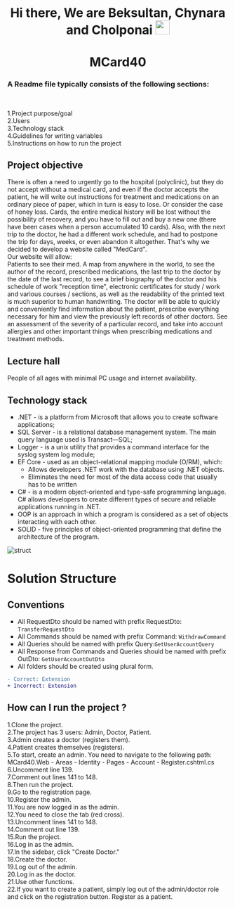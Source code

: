<h1 align="center">Hi there, We are Beksultan, Chynara and Cholponai
<img src="https://github.com/blackcater/blackcater/raw/main/images/Hi.gif" height="32"/></h1>
<h1 align="center">MCard40</h1>
<h3>A Readme file typically consists of the following sections:</h3><br>

1.Project purpose/goal<br>
2.Users<br>
3.Technology stack<br>
4.Guidelines for writing variables<br>
5.Instructions on how to run the project<br>
<h2>Project objective</h2>
<p>There is often a need to urgently go to the hospital (polyclinic), but they do not accept without a medical card, and even if the doctor accepts the patient, he will write out instructions for treatment and medications on an ordinary piece of paper, which in turn is easy to lose. Or consider the case of honey loss. Cards, the entire medical history will be lost without the possibility of recovery, and you have to fill out and buy a new one (there have been cases when a person accumulated 10 cards). Also, with the next trip to the doctor, he had a different work schedule, and had to postpone the trip for days, weeks, or even abandon it altogether. That's why we decided to develop a website called "MedCard".
<br>Our website will allow: <br>
Patients to see their med. A map from anywhere in the world, to see the author of the record, prescribed medications, the last trip to the doctor by the date of the last record, to see a brief biography of the doctor and his schedule of work "reception time", electronic certificates for study / work and various courses / sections, as well as the readability of the printed text is much superior to human handwriting.
The doctor will be able to quickly and conveniently find information about the patient, prescribe everything necessary for him and view the previously left records of other doctors. See an assessment of the severity of a particular record, and take into account allergies and other important things when prescribing medications and treatment methods.</p>
<h2>Lecture hall</h2>
<p>People of all ages with minimal PC usage and internet availability.</p>
<h2>Technology stack</h2>
<ul type="square">
    <li>.NET - is a platform from Microsoft that allows you to create software applications;</li>
    <li>SQL Server - is a relational database management system. The main query language used is Transact—SQL;</li>
    <li>Logger - is a unix utility that provides a command interface for the syslog system log module;</li>
    <li>EF Core - used as an object-relational mapping module (O/RM), which:<ul><li>Allows developers .NET work with the database using .NET objects.</li><li>Eliminates the need for most of the data access code that usually has to be written</li></ul></li>
    <li>C# - is a modern object-oriented and type-safe programming language. C# allows developers to create different types of secure and reliable applications running in .NET.</li>
    <li>OOP is an approach in which a program is considered as a set of objects interacting with each other.</li>
    <li>SOLID - five principles of object-oriented programming that define the architecture of the program.</li>
</ul>

![struct](https://user-images.githubusercontent.com/31799470/189880565-38ff27a4-fbb2-4e4c-8d8b-b5c108c29a05.png)
<h1>Solution Structure</h1>
<h2>Conventions</h2>
<ul type="square">
    <li>All RequestDto should be named with prefix RequestDto: <code>TransferRequestDto</code></li>
    <li>All Commands should be named with prefix Command: <code>WithdrawCommand</code></li>
    <li>All Queries should be named with prefix Query:<code>GetUserAccountQuery</code></li>
    <li>All Response from Commands and Queries should be named with prefix OutDto: <code>GetUserAccountOutDto </code></li>
    <li>All folders should be created using plural form.</li>
</ul>

 ```diff
- Correct: Extension
+ Incorrect: Extension
```
<h2>How can I run the project ?</h2>
1.Clone the project. <br>
2.The project has 3 users: Admin, Doctor, Patient.  <br>
3.Admin creates a doctor (registers them).  <br>
4.Patient creates themselves (registers).  <br>
5.To start, create an admin. You need to navigate to the following path: MCard40.Web - Areas - Identity - Pages - Account - Register.cshtml.cs   <br>
6.Uncomment line 139.  <br>
7.Comment out lines 141 to 148.  <br>
8.Then run the project.  <br>
9.Go to the registration page.  <br>
10.Register the admin.  <br>
11.You are now logged in as the admin.  <br>
12.You need to close the tab (red cross).  <br>
13.Uncomment lines 141 to 148.  <br>
14.Comment out line 139.  <br>
15.Run the project.  <br>
16.Log in as the admin. <br>
17.In the sidebar, click "Create Doctor."  <br>
18.Create the doctor.  <br>
19.Log out of the admin.  <br>
20.Log in as the doctor.  <br>
21.Use other functions.  <br>
22.If you want to create a patient, simply log out of the admin/doctor role and click on the registration button. Register as a patient.

